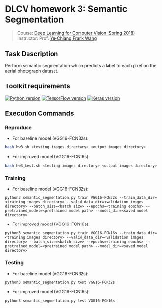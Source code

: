 # DLCV homework 3: Semantic Segmentation
> Course: [Deep Learning for Computer Vision (Spring 2018)](http://vllab.ee.ntu.edu.tw/dlcv.html)\
> Instructor: Prof. [Yu-Chiang Frank Wang](http://vllab.ee.ntu.edu.tw/members.html)


## Task Description
Perform semantic segmentation which predicts a label to each pixel on the aerial photograph dataset.


## Toolkit requirements
[![Python version](https://img.shields.io/badge/Python-3.6-blue.svg)](https://www.python.org/downloads/release/python-360/)
[![TensorFlow version](https://img.shields.io/badge/TensorFlow-1.6.0-green.svg)](https://pypi.python.org/pypi/tensorflow/1.6.0)
[![Keras version](https://img.shields.io/badge/Keras-2.1.5-green.svg)](https://pypi.python.org/pypi/Keras/2.1.5)


## Execution Commands

### Reproduce
* For baseline model (VGG16-FCN32s):
```sh
bash hw3.sh <testing images directory> <output images directory>
```

* For improved model (VGG16-FCN16s):
```sh
bash hw3_best.sh <testing images directory> <output images directory>
```

### Training
* For baseline model (VGG16-FCN32s):
```
python3 semantic_segmentation.py train VGG16-FCN32s --train_data_dir=<training images directory> --valid_data_dir=<validation images directory> --batch_size=<batch size> --epochs=<training epochs> --pretrained_model=<pretrained model path> --model_dir=<saved model directory>
```

* For improved model (VGG16-FCN16s):
```
python3 semantic_segmentation.py train VGG16-FCN16s --train_data_dir=<training images directory> --valid_data_dir=<validation images directory> --batch_size=<batch size> --epochs=<training epochs> --pretrained_model=<pretrained model path> --model_dir=<saved model directory>
```

### Testing
* For baseline model (VGG16-FCN32s):
```
python3 semantic_segmentation.py test VGG16-FCN32s
```

* For improved model (VGG16-FCN16s):
```
python3 semantic_segmentation.py test VGG16-FCN16s
```
